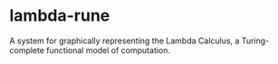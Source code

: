 # lambda-rune
A system for graphically representing the Lambda Calculus, a Turing-complete functional model of computation.
